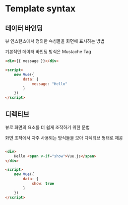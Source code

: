 
# Template syntax

## 데이터 바인딩

뷰 인스턴스에서 정의한 속성들을 화면에 표시하는 방법

기본적인 데이터 바인딩 방식은 Mustache Tag

```html
<div>{{ message }}</div>

<script>
    new Vue({
        data: {
            message: "Hello"
        }
    })
</script>
```

## 디렉티브

뷰로 화면의 요소를 더 쉽게 조작하기 위한 문법

화면 조작에서 자주 사용되는 방식들을 모아 디렉티브 형태로 제공

```html

<div>
    Hello <span v-if="show">Vue.js</span>
</div>

<script>
    new Vue({
        data: {
            show: true
        }
    })
</script>
```



